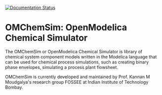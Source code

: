 
[![Documentation Status](https://readthedocs.org/projects/simulator-documentation/badge/?version=latest)](https://simulator-documentation.readthedocs.io/en/latest/)

# OMChemSim: OpenModelica Chemical Simulator

The OMChemSim or OpenModelica Chemical Simulator is library of chemical system component models written in the Modelica language that can be used for chemical process simulations, such as creating binary phase envelopes, simulating a process plant flowsheet.

OMChemSim is currently developed and maintained by Prof. Kannan M Moudgalya's research group FOSSEE at Indian Institute of Technology Bombay.
